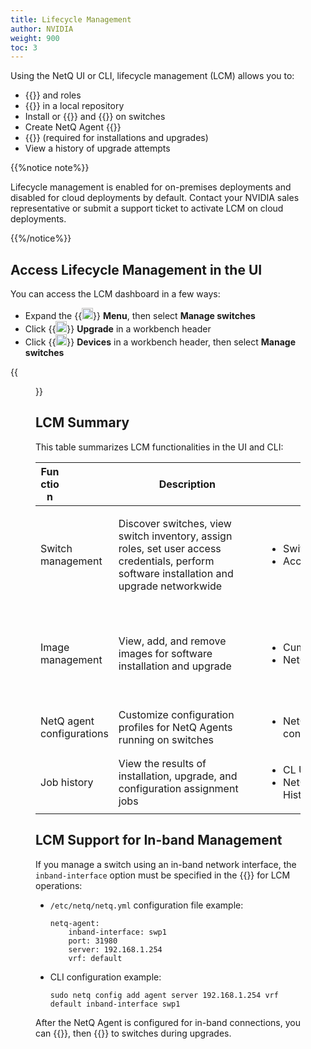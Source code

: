 ```yaml
---
title: Lifecycle Management
author: NVIDIA
weight: 900
toc: 3
---
```


Using the NetQ UI or CLI, lifecycle management (LCM) allows you to:

- {{<link title="Switch Management" text="Manage Cumulus Linux switch inventory">}} and roles
- {{<link title="NetQ and Network OS Images" text="Manage Cumulus Linux and NetQ images">}} in a local repository
- Install or {{<link title="Upgrade NetQ Agent" text="upgrade NetQ (Agents and CLI)">}} and {{<link title="Upgrade Cumulus Linux" text="Cumulus Linux">}} on switches
- Create NetQ Agent {{<link title="Upgrade NetQ Agent/#agent-configuration-profiles" text="configuration profiles">}}
- {{<link title="Credentials and Profiles" text="Configure switch access credentials and profiles">}} (required for installations and upgrades)
- View a history of upgrade attempts

{{%notice note%}}

Lifecycle management is enabled for on-premises deployments and disabled for cloud deployments by default. Contact your NVIDIA sales representative or submit a support ticket to activate LCM on cloud deployments.

{{%/notice%}}

## Access Lifecycle Management in the UI

You can access the LCM dashboard in a few ways:

- Expand the {{<img src="https://icons.cumulusnetworks.com/01-Interface-Essential/03-Menu/navigation-menu.svg" width="18" height="18">}} **Menu**, then select **Manage switches**
- Click {{<img src="https://icons.cumulusnetworks.com/05-Internet-Networks-Servers/06-Servers/server-upload.svg" width="18" height="18">}} **Upgrade** in a workbench header
- Click {{<img src="/images/netq/devices.svg" height="18" width="18">}} **Devices** in a workbench header, then select **Manage switches**

{{<figure src="/images/netq/manage-switch-assets-450.png" alt="dashboard displaying switch management tab" width="700">}}

## LCM Summary

This table summarizes LCM functionalities in the UI and CLI:

| <div style="width:30px">Function </div> | <div style="width:220px">Description</div> | <div style="width:220px">NetQ UI Cards</div> | <div style="width:220px">NetQ CLI Commands</div> |
| --- | --- | --- | --- |
| Switch management | Discover switches, view switch inventory, assign roles, set user access credentials, perform software installation and upgrade networkwide | <ul><li>Switches</li><li>Access profiles</li></ul> | <ul><li>netq lcm show switches</li><li>netq lcm add role</li><li>netq lcm upgrade</li><li>netq lcm add/del/show credentials</li><li>netq lcm discover</li></ul> |
| Image management | View, add, and remove images for software installation and upgrade | <ul><li>Cumulus Linux images</li><li>NetQ images</li></ul> | <ul><li>netq lcm add/del/show netq-image</li><li>netq lcm add/del/show cl-images</li><li>netq lcm add/show default-version</li></ul> |
| NetQ agent configurations | Customize configuration profiles for NetQ Agents running on switches | <ul><li>NetQ agent configurations</li>| <ul><li>netq lcm add/del/show netq-config</li></ul> |
| Job history | View the results of installation, upgrade, and configuration assignment jobs | <ul><li>CL Upgrade History</li><li>NetQ Install and Upgrade History</li></ul> | <ul><li>netq lcm show status</li><li>netq lcm show upgrade-jobs</li></ul> |
## LCM Support for In-band Management

If you manage a switch using an in-band network interface, the `inband-interface` option must be specified in the {{<link url="Install-NetQ-Agents/#configure-netq-agents-using-the-netq-cli" text="agent configuration">}} for LCM operations:

- `/etc/netq/netq.yml` configuration file example:

    ```
    netq-agent:
        inband-interface: swp1
        port: 31980
        server: 192.168.1.254
        vrf: default
    ```

- CLI configuration example:

    ```
    sudo netq config add agent server 192.168.1.254 vrf default inband-interface swp1
    ```
After the NetQ Agent is configured for in-band connections, you can {{<link title="Upgrade NetQ Agent/#agent-configuration-profiles" text="create custom agent configuration profiles">}}, then {{<link title="Upgrade NetQ Agent/#apply-configuration-profiles" text="apply the custom profiles">}} to switches during upgrades.